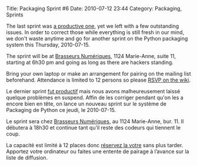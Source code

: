 Title: Packaging Sprint #6
Date: 2010-07-12 23:44
Category: Packaging, Sprints

<!--:en-->

The last sprint was [a productive one][], yet we left with a few
outstanding issues. In order to correct those while everything is still
fresh in our mind, we don't waste anytime and go for another sprint on
the Python packaging system this Thursday, 2010-07-15.

The sprint will be at [Brasseurs Numériques][], 1124 Marie-Anne, suite
11, starting at 6h30 pm and going as long as there are hackers standing.

Bring your own laptop or make an arrangement for pairing on the mailing
list beforehand. Attendance is limited to 12 persons so please [RSVP on
the wiki][].

<!--:--><!--:fr-->

Le dernier sprint [fut productif][a productive one] mais nous avons
malheureusement laissé quelque problèmes en suspend. Affin de les
corriger pendant qu'on les a encore bien en tête, on lance un nouveau
sprint sur le système de Packaging de Python ce jeudi, le 2010-07-15.

Le sprint sera chez [Brasseurs Numériques][], au 1124 Marie-Anne, bur.
11. Il débutera à 18h30 et continue tant qu’il reste des codeurs qui
tiennent le coup.

La capacité est limité à 12 places donc [réservez la votre][RSVP on the
wiki] sans plus tarder. Apportez votre ordinateur ou faites une entente
de pairage à l’avance sur la liste de diffusion.

<!--:-->

</p>

  [a productive one]: http://montrealpython.org/2010/07/packaging-sprint-5-wrap-up/
  [Brasseurs Numériques]: http://ajah.ca/blog
  [RSVP on the wiki]: http://wiki.montrealpython.org/index.php/Packaging_no.6
